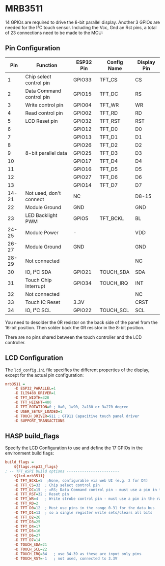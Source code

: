 <h1>MRB3511</h1>

14 GPIOs are required to drive the 8-bit parallel display. Another 3 GPIOs are needed for the I²C touch sensor. Including the Vcc, Gnd an Rst pins, a total of 23 connections need to be made to the MCU:

## Pin Configuration

Pin	  |Function            |ESP32 Pin  |Config Name|Display Pin |
------|--------------------|-----------|-----------|------------|
1	  |Chip select control pin|GPIO33  |TFT_CS     |CS
2     |Data Command control pin|GPIO15 |TFT_DC     |RS
3     |Write control pin   |GPIO04     |TFT_WR     |WR
4     |Read control pin    |GPIO02     |TFT_RD     |RD
5     |LCD Reset pin       |GPIO32     |TFT_RST    |RST
6     |                    |GPIO12     |TFT_D0     |D0
7     |                    |GPIO13     |TFT_D1     |D1
8     |                    |GPIO26     |TFT_D2     |D2
9     |8-bit parallel data |GPIO25     |TFT_D3     |D3
10    |                    |GPIO17     |TFT_D4     |D4
11    |                    |GPIO16     |TFT_D5     |D5
12    |                    |GPIO27     |TFT_D6     |D6
13    |                    |GPIO14     |TFT_D7     |D7
14-21 |Not used, don't connect| NC     |           |D8-15
22	  |Module Ground	   |GND        |           |GND
23	  |LED Backlight PWM   |GPIO5      |TFT_BCKL   |BL
24-25 |Module Power        |-          |           |VDD
26-27 |Module Ground	   |GND        |           |GND
28-29 | Not connected      |           |           |NC
30	  |IO, I²C SDA	       |GPIO21     |TOUCH_SDA  |SDA
31	  |Touch Chip Interrupt|GPIO34     |TOUCH_IRQ  |INT
32    | Not connected      |           |           |NC
33	  |Touch IC Reset      |3.3V       |           |CRST
34	  |IO, I²C SCL	       |GPIO22     |TOUCH_SCL  |SCL

You need to desolder the 0R resistor on the back side of the panel from the 16-bit position. Then solder back the 0R resistor in the 8-bit position.

There are no pins shared between the touch controller and the LCD controller.

## LCD Configuration

The `lcd_config.ini` file specifies the different properties of the display, except for the actual pin configuration:

```ini linenums="1"
mrb3511 =
    -D ESP32_PARALLEL=1
    -D ILI9488_DRIVER=1
    -D TFT_WIDTH=320
    -D TFT_HEIGHT=480
    -D TFT_ROTATION=0 ; 0=0, 1=90, 2=180 or 3=270 degree
    -D USER_SETUP_LOADED=1
    -D TOUCH_DRIVER=911 ; GT911 Capacitive touch panel driver
    -D SUPPORT_TRANSACTIONS
```

## HASP build_flags

Specify the LCD Configuration to use and define the 17 GPIOs in the environment build flags:

```ini linenums="1"
build_flags =
    ${flags.esp32_flags}
; -- TFT_eSPI build options ------------------------
    ${lcd.mrb3511}
    -D TFT_BCKL=5  ;None, configurable via web UI (e.g. 2 for D4)
    -D TFT_CS=33  ; Chip select control pin
    -D TFT_DC=15  ; =RS; Data Command control pin - must use a pin in the range 0-31
    -D TFT_RST=32 ; Reset pin
    -D TFT_WR=4   ; Write strobe control pin - must use a pin in the range 0-31
    -D TFT_RD=2
    -D TFT_D0=12  ; Must use pins in the range 0-31 for the data bus
    -D TFT_D1=13  ; so a single register write sets/clears all bits
    -D TFT_D2=26
    -D TFT_D3=25
    -D TFT_D4=17
    -D TFT_D5=16
    -D TFT_D6=27
    -D TFT_D7=14
    -D TOUCH_SDA=21
    -D TOUCH_SCL=22
    -D TOUCH_IRQ=34   ; use 34-39 as these are input only pins
    -D TOUCH_RST=-1   ; not used, connected to 3.3V
```